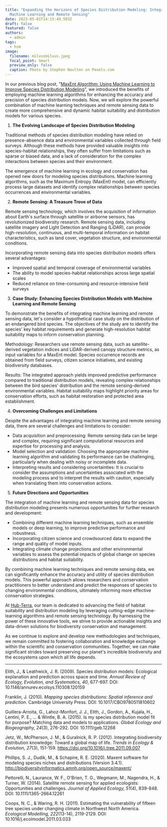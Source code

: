 ```yaml
---
title: "Expanding the Horizons of Species Distribution Modeling: Integrating
  Machine Learning and Remote Sensing"
date: 2023-05-01T14:15:49.593Z
draft: false
featured: false
authors:
  - admin
tags:
  - hsm
image:
  filename: milvusmilvus.jpeg
  focal_point: Smart
  preview_only: false
  caption: Photo by Stephen Noulton on Pexels.com
---
```

<!--StartFragment-->

<!-- wp:paragraph -->

In our previous blog post, "[MaxEnt Algorithm: Using Machine Learning to Improve Species Distribution Modeling](https://jessica-bernal.netlify.app/post/maxent-algorithm-using-machine-learning-to-improve-species-distribution-modeling/)", we introduced the benefits of employing machine learning algorithms for enhancing the accuracy and precision of species distribution models. Now, we will explore the powerful combination of machine learning techniques and remote sensing data to create more comprehensive and dynamic habitat suitability and distribution models for various species.

<!-- /wp:paragraph -->

<!-- wp:list {"ordered":true} -->

1. **The Evolving Landscape of Species Distribution Modeling**

<!-- /wp:list -->

<!-- wp:paragraph -->

Traditional methods of species distribution modeling have relied on presence-absence data and environmental variables collected through field surveys. Although these methods have provided valuable insights into species-habitat relationships, they often suffer from limitations such as sparse or biased data, and a lack of consideration for the complex interactions between species and their environment.

<!-- /wp:paragraph -->

<!-- wp:paragraph -->

The emergence of machine learning in ecology and conservation has opened new doors for modeling species distributions. Machine learning algorithms, such as the Maximum Entropy (MaxEnt) model, can efficiently process large datasets and identify complex relationships between species occurrences and environmental variables.

<!-- /wp:paragraph -->

<!-- wp:list {"ordered":true,"start":2} -->

2. **Remote Sensing: A Treasure Trove of Data**

<!-- /wp:list -->

<!-- wp:paragraph -->

Remote sensing technology, which involves the acquisition of information about Earth's surface through satellite or airborne sensors, has revolutionized biodiversity research. Remote sensing data, including satellite imagery and Light Detection and Ranging (LiDAR), can provide high-resolution, continuous, and multi-temporal information on habitat characteristics, such as land cover, vegetation structure, and environmental conditions.

<!-- /wp:paragraph -->

<!-- wp:paragraph -->

Incorporating remote sensing data into species distribution models offers several advantages:

<!-- /wp:paragraph -->

<!-- wp:list -->

* Improved spatial and temporal coverage of environmental variables
* The ability to model species-habitat relationships across large spatial scales
* Reduced reliance on time-consuming and resource-intensive field surveys

<!-- /wp:list -->

<!-- wp:list {"ordered":true,"start":3} -->

3. **Case Study: Enhancing Species Distribution Models with Machine Learning and Remote Sensing**

<!-- /wp:list -->

<!-- wp:paragraph -->

To demonstrate the benefits of integrating machine learning and remote sensing data, let's consider a hypothetical case study on the distribution of an endangered bird species. The objectives of the study are to identify the species' key habitat requirements and generate high-resolution habitat suitability maps to inform conservation planning.

<!-- /wp:paragraph -->

<!-- wp:paragraph -->

Methodology: Researchers use remote sensing data, such as satellite-derived vegetation indices and LiDAR-derived canopy structure metrics, as input variables for a MaxEnt model. Species occurrence records are obtained from field surveys, citizen science initiatives, and existing biodiversity databases.

<!-- /wp:paragraph -->

<!-- wp:paragraph -->

Results: The integrated approach yields improved predictive performance compared to traditional distribution models, revealing complex relationships between the bird species' distribution and the remote sensing-derived environmental variables. Habitat suitability maps highlight priority areas for conservation efforts, such as habitat restoration and protected area establishment.

<!-- /wp:paragraph -->

<!-- wp:list {"ordered":true,"start":4} -->

4. **Overcoming Challenges and Limitations**

<!-- /wp:list -->

<!-- wp:paragraph -->

Despite the advantages of integrating machine learning and remote sensing data, there are several challenges and limitations to consider:

<!-- /wp:paragraph -->

<!-- wp:list -->

* Data acquisition and preprocessing: Remote sensing data can be large and complex, requiring significant computational resources and expertise for processing and analysis.
* Model selection and validation: Choosing the appropriate machine learning algorithm and validating its performance can be challenging, particularly when dealing with noisy or incomplete data.
* Interpreting results and considering uncertainties: It is crucial to consider the assumptions and uncertainties associated with the modeling process and to interpret the results with caution, especially when translating them into conservation actions.

<!-- /wp:list -->

<!-- wp:list {"ordered":true,"start":5} -->

5. **Future Directions and Opportunities**

<!-- /wp:list -->

<!-- wp:paragraph -->

The integration of machine learning and remote sensing data for species distribution modeling presents numerous opportunities for further research and development:

<!-- /wp:paragraph -->

<!-- wp:list -->

* Combining different machine learning techniques, such as ensemble models or deep learning, to improve predictive performance and robustness.
* Incorporating citizen science and crowdsourced data to expand the range and quality of model inputs.
* Integrating climate change projections and other environmental variables to assess the potential impacts of global change on species distributions and habitat suitability.

<!-- /wp:list -->

<!-- wp:paragraph -->

By combining machine learning techniques and remote sensing data, we can significantly enhance the accuracy and utility of species distribution models. This powerful approach allows researchers and conservation practitioners to better understand and predict the responses of species to changing environmental conditions, ultimately informing more effective conservation strategies.

<!-- /wp:paragraph -->

<!-- wp:paragraph -->

At [Hub-Terra](https://hub-terra.com), our team is dedicated to advancing the field of habitat suitability and distribution modeling by leveraging cutting-edge machine-learning algorithms and remote sensing technology. By harnessing the power of these innovative tools, we strive to provide actionable insights and data-driven solutions for biodiversity conservation and management.

<!-- /wp:paragraph -->

<!-- wp:paragraph -->

As we continue to explore and develop new methodologies and techniques, we remain committed to fostering collaboration and knowledge exchange within the scientific and conservation communities. Together, we can make significant strides toward preserving our planet's incredible biodiversity and the ecosystems upon which all life depends.

<!-- /wp:paragraph -->

<!-- wp:separator -->

- - -

<!-- /wp:separator -->

<!-- wp:paragraph -->

Elith, J., & Leathwick, J. R. (2009). Species distribution models: Ecological explanation and prediction across space and time. *Annual Review of Ecology, Evolution, and Systematics, 40*, 677-697. DOI: 10.1146/annurev.ecolsys.110308.120159

<!-- /wp:paragraph -->

<!-- wp:paragraph -->

Franklin, J. (2010). *Mapping species distributions: Spatial inference and prediction*. Cambridge University Press. DOI: 10.1017/CBO9780511810602

<!-- /wp:paragraph -->

<!-- wp:paragraph -->

Guillera-Arroita, G., Lahoz-Monfort, J. J., Elith, J., Gordon, A., Kujala, H., Lentini, P. E., … & Wintle, B. A. (2015). Is my species distribution model fit for purpose? Matching data and models to applications. *Global Ecology and Biogeography, 24*(3), 276-292. DOI: 10.1111/geb.12268

<!-- /wp:paragraph -->

<!-- wp:paragraph -->

Jetz, W., McPherson, J. M., & Guralnick, R. P. (2012). Integrating biodiversity distribution knowledge: Toward a global map of life. *Trends in Ecology & Evolution, 27*(3), 151-159. https://doi.org/10.1016/j.tree.2011.09.007

<!-- /wp:paragraph -->

<!-- wp:paragraph -->

Phillips, S. J., Dudík, M., & Schapire, R. E. (2020). Maxent software for modeling species niches and distributions (Version 3.4.1). <http://biodiversityinformatics.amnh.org/open_source/maxent/>

<!-- /wp:paragraph -->

<!-- wp:paragraph -->

Pettorelli, N., Laurance, W. F., O'Brien, T. G., Wegmann, M., Nagendra, H., & Turner, W. (2014). Satellite remote sensing for applied ecologists: Opportunities and challenges. *Journal of Applied Ecology, 51*(4), 839-848. DOI: 10.1111/1365-2664.12261

<!-- /wp:paragraph -->

<!-- wp:paragraph -->

Coops, N. C., & Waring, R. H. (2011). Estimating the vulnerability of fifteen tree species under changing climate in Northwest North America. *Ecological Modelling, 222*(13-14), 2119-2129. DOI: 10.1016/j.ecolmodel.2011.03.033

<!-- /wp:paragraph -->

<!--EndFragment-->